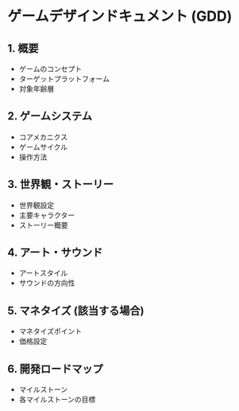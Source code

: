 # ゲームデザインドキュメント (GDD)

## 1. 概要
- ゲームのコンセプト
- ターゲットプラットフォーム
- 対象年齢層

## 2. ゲームシステム
- コアメカニクス
- ゲームサイクル
- 操作方法

## 3. 世界観・ストーリー
- 世界観設定
- 主要キャラクター
- ストーリー概要

## 4. アート・サウンド
- アートスタイル
- サウンドの方向性

## 5. マネタイズ (該当する場合)
- マネタイズポイント
- 価格設定

## 6. 開発ロードマップ
- マイルストーン
- 各マイルストーンの目標 